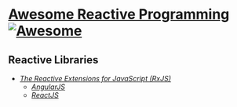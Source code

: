 # [Awesome Reactive Programming](https://en.wikipedia.org/wiki/Reactive_programming) [![Awesome](https://cdn.rawgit.com/sindresorhus/awesome/d7305f38d29fed78fa85652e3a63e154dd8e8829/media/badge.svg)](https://github.com/sindresorhus/awesome)

## Reactive Libraries

* [*The Reactive Extensions for JavaScript (RxJS)*](libraries/rx/README.md)
	* [*AngularJS*](libraries/rx/angular/README.md)
	* [*ReactJS*](libraries/rx/react/README.md)
